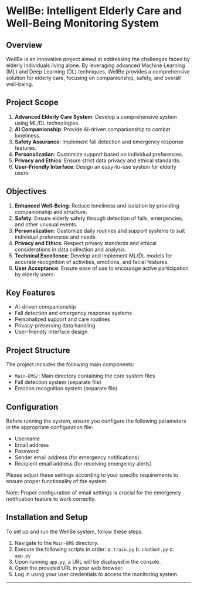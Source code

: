 # WellBe: Intelligent Elderly Care and Well-Being Monitoring System

## Overview

WellBe is an innovative project aimed at addressing the challenges faced by elderly individuals living alone. By leveraging advanced Machine Learning (ML) and Deep Learning (DL) techniques, WellBe provides a comprehensive solution for elderly care, focusing on companionship, safety, and overall well-being.

## Project Scope

1. **Advanced Elderly Care System**: Develop a comprehensive system using ML/DL technologies.
2. **AI Companionship**: Provide AI-driven companionship to combat loneliness.
3. **Safety Assurance**: Implement fall detection and emergency response features.
4. **Personalization**: Customize support based on individual preferences.
5. **Privacy and Ethics**: Ensure strict data privacy and ethical standards.
6. **User-Friendly Interface**: Design an easy-to-use system for elderly users.

## Objectives

1. **Enhanced Well-Being**: Reduce loneliness and isolation by providing companionship and structure.
2. **Safety**: Ensure elderly safety through detection of falls, emergencies, and other unusual events.
3. **Personalization**: Customize daily routines and support systems to suit individual preferences and needs.
4. **Privacy and Ethics**: Respect privacy standards and ethical considerations in data collection and analysis.
5. **Technical Excellence**: Develop and implement ML/DL models for accurate recognition of activities, emotions, and facial features.
6. **User Acceptance**: Ensure ease of use to encourage active participation by elderly users.

## Key Features

- AI-driven companionship
- Fall detection and emergency response systems
- Personalized support and care routines
- Privacy-preserving data handling
- User-friendly interface design

## Project Structure

The project includes the following main components:

- `Main-EMS/`: Main directory containing the core system files
- Fall detection system (separate file)
- Emotion recognition system (separate file)

## Configuration

Before running the system, ensure you configure the following parameters in the appropriate configuration file:

- Username
- Email address
- Password
- Sender email address (for emergency notifications)
- Recipient email address (for receiving emergency alerts)

Please adjust these settings according to your specific requirements to ensure proper functionality of the system.

Note: Proper configuration of email settings is crucial for the emergency notification feature to work correctly.

## Installation and Setup

To set up and run the WellBe system, follow these steps:

1. Navigate to the `Main-EMS` directory.
2. Execute the following scripts in order:
   a. `train.py`
   b. `chatbot.py`
   c. `app.py`
3. Upon running `app.py`, a URL will be displayed in the console.
4. Open the provided URL in your web browser.
5. Log in using your user credentials to access the monitoring system.

---
